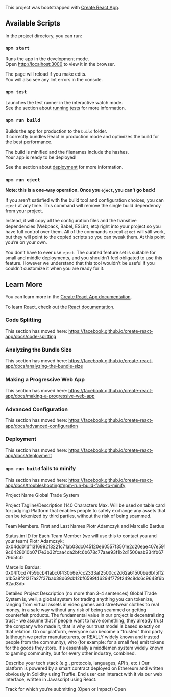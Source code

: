 This project was bootstrapped with [Create React App](https://github.com/facebook/create-react-app).

## Available Scripts

In the project directory, you can run:

### `npm start`

Runs the app in the development mode.<br>
Open [http://localhost:3000](http://localhost:3000) to view it in the browser.

The page will reload if you make edits.<br>
You will also see any lint errors in the console.

### `npm test`

Launches the test runner in the interactive watch mode.<br>
See the section about [running tests](https://facebook.github.io/create-react-app/docs/running-tests) for more information.

### `npm run build`

Builds the app for production to the `build` folder.<br>
It correctly bundles React in production mode and optimizes the build for the best performance.

The build is minified and the filenames include the hashes.<br>
Your app is ready to be deployed!

See the section about [deployment](https://facebook.github.io/create-react-app/docs/deployment) for more information.

### `npm run eject`

**Note: this is a one-way operation. Once you `eject`, you can’t go back!**

If you aren’t satisfied with the build tool and configuration choices, you can `eject` at any time. This command will remove the single build dependency from your project.

Instead, it will copy all the configuration files and the transitive dependencies (Webpack, Babel, ESLint, etc) right into your project so you have full control over them. All of the commands except `eject` will still work, but they will point to the copied scripts so you can tweak them. At this point you’re on your own.

You don’t have to ever use `eject`. The curated feature set is suitable for small and middle deployments, and you shouldn’t feel obligated to use this feature. However we understand that this tool wouldn’t be useful if you couldn’t customize it when you are ready for it.

## Learn More

You can learn more in the [Create React App documentation](https://facebook.github.io/create-react-app/docs/getting-started).

To learn React, check out the [React documentation](https://reactjs.org/).

### Code Splitting

This section has moved here: https://facebook.github.io/create-react-app/docs/code-splitting

### Analyzing the Bundle Size

This section has moved here: https://facebook.github.io/create-react-app/docs/analyzing-the-bundle-size

### Making a Progressive Web App

This section has moved here: https://facebook.github.io/create-react-app/docs/making-a-progressive-web-app

### Advanced Configuration

This section has moved here: https://facebook.github.io/create-react-app/docs/advanced-configuration

### Deployment

This section has moved here: https://facebook.github.io/create-react-app/docs/deployment

### `npm run build` fails to minify

This section has moved here: https://facebook.github.io/create-react-app/docs/troubleshooting#npm-run-build-fails-to-minify


Project Name
Global Trade System

Project Tagline/Description (140 Characters Max. Will be used on table card for judging)
Platform that enables people to safely exchange any assets that can be tokenized by third parties, without the risk of being scammed.

Team Members. First and Last Names
Piotr Adamczyk and Marcello Bardus

Status.im ID for Each Team Member (we will use this to contact you and your team)
Piotr Adamczyk: 0x04dd01df131699213221c71ab03dc045120e60557f3501e2d20eae407e5919c6428010b0717e3b32fcaa4da2bfc6b678c77aae93f1b2d1500eab234fb6779b5fc0

Marcello Bardus: 0x04f0cd7459bcb41abc0f430b6e7cc2333af2500cc2d62a61500be6b15ff2b1b5a8f21217a27f37bab38d69cb12bf6599f46294f779f249c8dc6c9648f6b82ad3db

Detailed Project Description (no more than 3-4 sentences)
Global Trade System is, well, a global system for trading anything you can tokenize, ranging from virtual assets in video games and streetwear clothes to real money, in a safe way without any risk of being scammed or getting counterfeit products. The fundamental value in our project is decentralizing trust - we assume that if people want to have something, they already trust the company who made it, that is why our trust model is based exactly on that relation. On our platform, everyone can become a "trusted" third party (although we prefer manufacturers, or REALLY widely known and trusted people from the community), who (for example: for a small fee) emit tokens for the goods they store. It's essentially a middlemen system widely known to gaming community, but for every other industry, combined.

Describe your tech stack (e.g., protocols, languages, API’s, etc.)
Our platform is powered by a smart contract deployed on Ethereum and written obviously in Solidity using Truffle. End user can interact with it via our web interface, written in Javascript using React.

Track for which you’re submitting (Open or Impact)
Open



